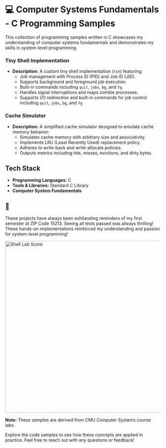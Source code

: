 # 💻 Computer Systems Fundamentals - C Programming Samples

This collection of programming samples written in C showcases my understanding of computer systems fundamentals and demonstrates my skills in system-level programming.

### **Tiny Shell Implementation**
- **Description:**
  A custom tiny shell implementation (`tsh`) featuring:
  - Job management with Process ID (PID) and Job ID (JID).
  - Supports background and foreground job execution.
  - Built-in commands including `quit`, `jobs`, `bg`, and `fg`.
  - Handles signal interruptions and reaps zombie processes.
  - Supports I/O redirection and built-in commands for job control including `quit`, `jobs`, `bg`, and `fg`

### **Cache Simulator**
- **Description:**
  A simplified cache simulator designed to emulate cache memory behavior:
  - Simulates cache memory with arbitrary size and associativity.
  - Implements LRU (Least Recently Used) replacement policy.
  - Adheres to write-back and write-allocate policies.
  - Outputs metrics including hits, misses, evictions, and dirty bytes.

## Tech Stack
- **Programming Languages:** C
- **Tools & Libraries:** Standard C Library
- **Computer System Fundamentals**

## 🧸
These projects have always been exhilarating reminders of my first semester at ZIP Code 15213. Seeing all tests passed was always thrilling! These hands-on implementations reinforced my understanding and passion for system-level programming!

<img width="556" alt="Shell Lab Score" src="https://github.com/user-attachments/assets/b778c3ee-3db2-4d2e-911a-55709bfea7bd">

**Note:**
These samples are derived from CMU Computer Systems course labs. 


Explore the code samples to see how these concepts are applied in practice. Feel free to reach out with any questions or feedback!

